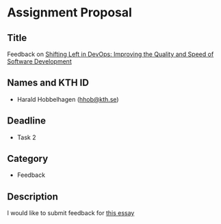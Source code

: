 # Assignment Proposal

## Title

Feedback on [Shifting Left in DevOps: Improving the Quality and Speed of Software Development](https://github.com/KTH/devops-course/pull/2204)

## Names and KTH ID

  - Harald Hobbelhagen (hhob@kth.se)

## Deadline

- Task 2

## Category

- Feedback

## Description

I would like to submit feedback for [this essay](https://github.com/KTH/devops-course/pull/2204)
